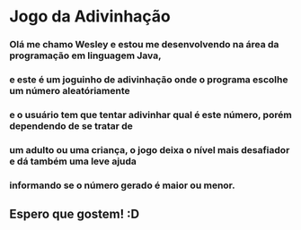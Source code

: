 # Jogo da Adivinhação
### Olá me chamo Wesley e estou me desenvolvendo na área da programação em linguagem Java,
### e este é um joguinho de adivinhação onde o programa escolhe um número aleatóriamente
### e o usuário tem que tentar adivinhar qual é este número, porém dependendo de se tratar de
### um adulto ou uma criança, o jogo deixa o nível mais desafiador e dá também uma leve ajuda
### informando se o número gerado é maior ou menor.
## Espero que gostem! :D
